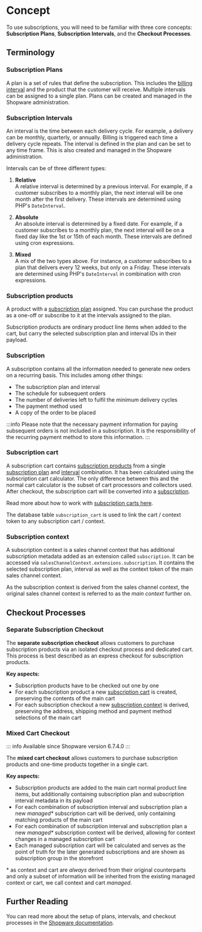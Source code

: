 # Concept

To use subscriptions, you will need to be familiar with three core concepts: **Subscription Plans**, **Subscription Intervals**, and the **Checkout Processes**.

## Terminology

### Subscription Plans

A plan is a set of rules that define the subscription.
This includes the [billing interval](#subscription-intervals) and the product that the customer will receive.
Multiple intervals can be assigned to a single plan.
Plans can be created and managed in the Shopware administration.

### Subscription Intervals

An interval is the time between each delivery cycle.
For example, a delivery can be monthly, quarterly, or annually.
Billing is triggered each time a delivery cycle repeats.
The interval is defined in the plan and can be set to any time frame.
This is also created and managed in the Shopware administration.

Intervals can be of three different types:

1. **Relative**  
   A relative interval is determined by a previous interval.
   For example, if a customer subscribes to a monthly plan, the next interval will be one month after the first delivery.
   These intervals are determined using PHP's `DateInterval`.

2. **Absolute**  
   An absolute interval is determined by a fixed date.
   For example, if a customer subscribes to a monthly plan, the next interval will be on a fixed day like the 1st or 15th of each month.
   These intervals are defined using cron expressions.

3. **Mixed**  
   A mix of the two types above.
   For instance, a customer subscribes to a plan that delivers every 12 weeks, but only on a Friday.
   These intervals are determined using PHP's `DateInterval` in combination with cron expressions.

### Subscription products

A product with a [subscription plan](#subscription-plans) assigned.
You can purchase the product as a one-off or subscribe to it at the intervals assigned to the plan.

Subscription products are ordinary product line items when added to the cart, but carry the selected subscription plan and interval IDs in their payload.

### Subscription

A subscription contains all the information needed to generate new orders on a recurring basis.
This includes among other things:

- The subscription plan and interval
- The schedule for subsequent orders
- The number of deliveries left to fulfil the minimum delivery cycles
- The payment method used
- A copy of the order to be placed

:::info
Please note that the necessary payment information for paying subsequent orders is not included in a subscription.
It is the responsibility of the recurring payment method to store this information.
:::

### Subscription cart

A subscription cart contains [subscription products](#subscription-products) from a single [subscription plan](#subscription-plans) and [interval](#subscription-intervals) combination.
It has been calculated using the subscription cart calculator.
The only difference between this and the normal cart calculator is the subset of cart processors and collectors used.
After checkout, the subscription cart will be converted into a [subscription](#subscription).

Read more about how to work with [subscription carts here](./guides/separate-checkout.md#how-to-manipulate-cart).

The database table `subscription_cart` is used to link the cart / context token to any subscription cart / context.

### Subscription context

A subscription context is a sales channel context that has additional subscription metadata added as an extension called `subscription`.
It can be accessed via `salesChannelContext.extensions.subscription`.
It contains the selected subscription plan, interval as well as the context token of the main sales channel context.

As the subscription context is derived from the sales channel context, the original sales channel context is referred to as the _main context_ further on.

## Checkout Processes

### Separate Subscription Checkout

The **separate subscription checkout** allows customers to purchase subscription products via an isolated checkout process and dedicated cart.
This process is best described as an express checkout for subscription products.

**Key aspects:**

- Subscription products have to be checked out one by one
- For each subscription product a new [subscription cart](#subscription-cart) is created, preserving the contents of the main cart
- For each subscription checkout a new [subscription context](#subscription-context) is derived, preserving the address, shipping method and payment method selections of the main cart

### Mixed Cart Checkout

::: info
Available since Shopware version 6.7.4.0
:::

The **mixed cart checkout** allows customers to purchase subscription products and one-time products together in a single cart.

**Key aspects:**

- Subscription products are added to the main cart normal product line items, but additionally containing subscription plan and subscription interval metadata in its payload
- For each combination of subscription interval and subscription plan a new _managed*_ subscription cart will be derived, only containing matching products of the main cart
- For each combination of subscription interval and subscription plan a new _managed*_ subscription context will be derived, allowing for context changes in a managed subscription cart
- Each managed subscription cart will be calculated and serves as the point of truth for the later generated subscriptions and are shown as subscription group in the storefront

\* as context and cart are _always_ derived from their original counterparts and only a subset of information will be inherited from the existing managed context or cart, we call context and cart _managed_.

## Further Reading

You can read more about the setup of plans, intervals, and checkout processes in the [Shopware documentation](https://docs.shopware.com/en/shopware-6-en/settings/shop/subscriptions).
